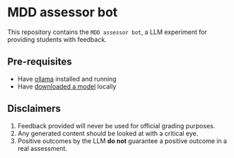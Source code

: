 # MDD assessor bot

This repository contains the `MDD assessor bot`, a LLM experiment for providing students with feedback.

## Pre-requisites

- Have [ollama](https://ollama.com/) installed and running
- Have [downloaded a model](https://ollama.com/library) locally

## Disclaimers

1. Feedback provided will never be used for official grading purposes.
2. Any generated content should be looked at with a critical eye.
3. Positive outcomes by the LLM **do not** guarantee a positive outcome in a real assessment.
